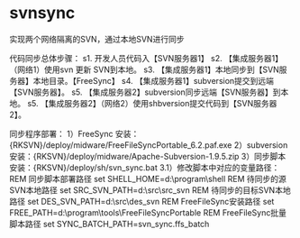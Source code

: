 # svnsync
实现两个网络隔离的SVN，通过本地SVN进行同步

代码同步总体步骤：
s1. 开发人员代码入【SVN服务器1】
s2. 【集成服务器1】（网络1）使用svn 更新 SVN到本地。
s3. 【集成服务器1】本地同步到【SVN服务器】本地目录。【FreeSync】
s4. 【集成服务器1】subversion提交到远端【SVN服务器】。
s5. 【集成服务器2】subversion同步远端【SVN服务器】到本地。
s5. 【集成服务器2】（网络2）使用shbversion提交代码到【SVN服务器2】。

同步程序部署：
1）FreeSync 安装：{RKSVN}/deploy/midware/FreeFileSyncPortable_6.2.paf.exe
2）subversion安装：{RKSVN}/deploy/midware/Apache-Subversion-1.9.5.zip
3）同步脚本安装：{RKSVN}/deploy/sh/svn_sync.bat
3.1）修改脚本中对应的变量路径：
REM 同步脚本部署路径
set SHELL_HOME=d:\program\shell
REM 待同步的源SVN本地路径
set SRC_SVN_PATH=d:\src\src_svn
REM 待同步的目标SVN本地路径
set DES_SVN_PATH=d:\src\des_svn
REM FreeFileSync安装路径
set FREE_PATH=d:\program\tools\FreeFileSyncPortable
REM FreeFileSync批量脚本路径
set SYNC_BATCH_PATH=svn_sync.ffs_batch
